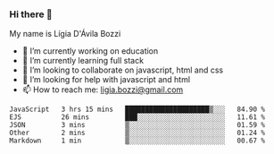 ### Hi there 👋

My name is Lígia D'Ávila Bozzi

- 🔭 I’m currently working on education
- 🌱 I’m currently learning full stack
- 👯 I’m looking to collaborate on javascript, html and css
- 🤔 I’m looking for help with javascript and html
- 📫 How to reach me: ligia.bozzi@gmail.com

<!--START_SECTION:waka-->
```text
JavaScript   3 hrs 15 mins   █████████████████████▒░░░   84.90 % 
EJS          26 mins         ███░░░░░░░░░░░░░░░░░░░░░░   11.61 % 
JSON         3 mins          ▒░░░░░░░░░░░░░░░░░░░░░░░░   01.59 % 
Other        2 mins          ▒░░░░░░░░░░░░░░░░░░░░░░░░   01.24 % 
Markdown     1 min           ▒░░░░░░░░░░░░░░░░░░░░░░░░   00.67 % 
```
<!--END_SECTION:waka-->

<!--
**ligiadavilabozzi/ligiadavilabozzi** is a ✨ _special_ ✨ repository because its `README.md` (this file) appears on your GitHub profile.
-->


